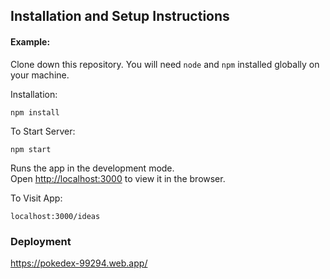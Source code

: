## Installation and Setup Instructions

#### Example:  

Clone down this repository. You will need `node` and `npm` installed globally on your machine.  

Installation:

`npm install`  

To Start Server:

`npm start` 

Runs the app in the development mode.<br>
Open [http://localhost:3000](http://localhost:3000) to view it in the browser.

To Visit App:

`localhost:3000/ideas`


### Deployment

https://pokedex-99294.web.app/
